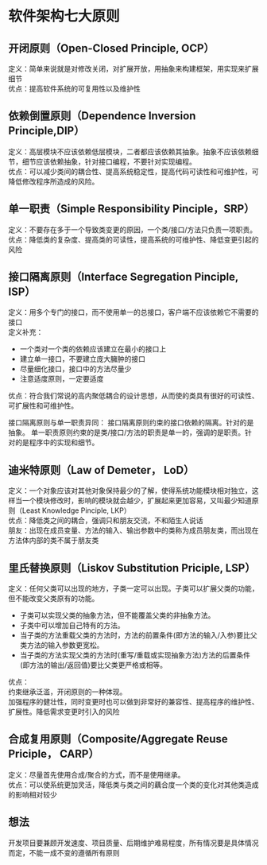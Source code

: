 # 软件架构七大原则
## 开闭原则（Open-Closed Principle, OCP）
定义：简单来说就是对修改关闭，对扩展开放，用抽象来构建框架，用实现来扩展细节  
优点：提高软件系统的可复用性以及维护性  
  
  
## 依赖倒置原则（Dependence Inversion Principle,DIP）
定义：高层模块不应该依赖低层模块，二者都应该依赖其抽象。抽象不应该依赖细节，细节应该依赖抽象，针对接口编程，不要针对实现编程。  
优点：可以减少类间的耦合性、提高系统稳定性，提高代码可读性和可维护性，可降低修改程序所造成的风险。

## 单一职责（Simple Responsibility Pinciple，SRP）
定义：不要存在多于一个导致类变更的原因，一个类/接口/方法只负责一项职责。  
优点：降低类的复杂度、提高类的可读性，提高系统的可维护性、降低变更引起的风险  

## 接口隔离原则（Interface Segregation Pinciple, ISP）
定义：用多个专门的接口，而不使用单一的总接口，客户端不应该依赖它不需要的接口  
定义补充：

- 一个类对一个类的依赖应该建立在最小的接口上
- 建立单一接口，不要建立庞大臃肿的接口
- 尽量细化接口，接口中的方法尽量少
- 注意适度原则，一定要适度  

优点：符合我们常说的高内聚低耦合的设计思想，从而使的类具有很好的可读性、可扩展性和可维护性。

接口隔离原则与单一职责异同：
接口隔离原则约束的接口依赖的隔离。针对的是抽象。
单一职责原则约束的是类/接口/方法的职责是单一的，强调的是职责。针对的是程序中的实现和细节。

## 迪米特原则（Law of Demeter， LoD）
定义：一个对象应该对其他对象保持最少的了解，使得系统功能模块相对独立，这样当一个模块修改时，影响的模块就会越少，扩展起来更加容易，又叫最少知道原则（Least Knowledge Pinciple, LKP）  
优点：降低类之间的耦合，强调只和朋友交流，不和陌生人说话  
朋友：出现在成员变量、方法的输入、输出参数中的类称为成员朋友类，而出现在方法体内部的类不属于朋友类  

## 里氏替换原则（Liskov Substitution Priciple, LSP）
定义：任何父类可以出现的地方，子类一定可以出现。子类可以扩展父类的功能，但不能改变父类原有的功能。  
- 子类可以实现父类的抽象方法，但不能覆盖父类的非抽象方法。
- 子类中可以增加自己特有的方法。
- 当子类的方法重载父类的方法时，方法的前置条件(即方法的输入/入参)要比父类方法的输入参数更宽松。
- 当子类的方法实现父类的方法时(重写/重载或实现抽象方法)方法的后置条件(即方法的输出/返回值)要比父类更严格或相等。

优点：  
约束继承泛滥，开闭原则的一种体现。  
加强程序的健壮性，同时变更时也可以做到非常好的兼容性、提高程序的维护性、扩展性。降低需求变更时引入的风险

## 合成复用原则（Composite/Aggregate Reuse Priciple， CARP）
定义：尽量首先使用合成/聚合的方式，而不是使用继承。  
优点：可以使系统更加灵活，降低类与类之间的藕合度一个类的变化对其他类造成的影响相对较少  

## 想法
开发项目要兼顾开发速度、项目质量、后期维护难易程度，所有情况要是具体情况而定，不能一成不变的遵循所有原则
